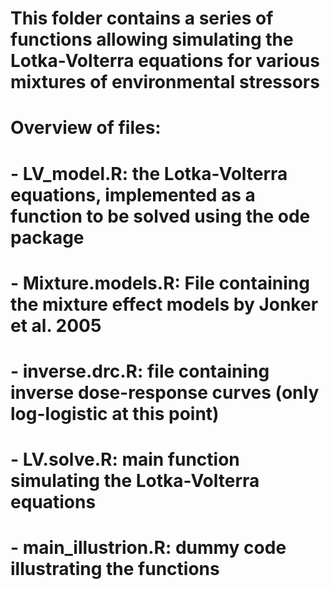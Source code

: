 # This folder contains a series of functions allowing simulating the Lotka-Volterra equations for various mixtures of environmental stressors

# Overview of files:
#                   - LV_model.R: the Lotka-Volterra equations, implemented as a function to be solved using the ode package
#                   - Mixture.models.R: File containing the mixture effect models by Jonker et al. 2005
#                   - inverse.drc.R: file containing inverse dose-response curves (only log-logistic at this point)
#                   - LV.solve.R: main function simulating the Lotka-Volterra equations
#                   - main_illustrion.R: dummy code illustrating the functions